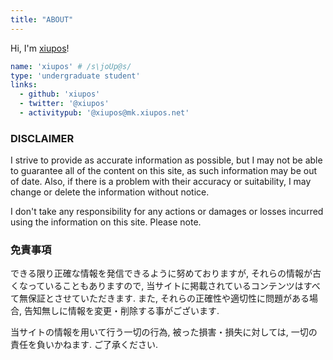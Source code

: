 ```yaml
---
title: "ABOUT"
---
```


Hi, I'm [xiupos](https://xiupos.net/)!

```yaml
name: 'xiupos' # /s\joUp@s/
type: 'undergraduate student'
links:
  - github: 'xiupos'
  - twitter: '@xiupos'
  - activitypub: '@xiupos@mk.xiupos.net'
```

### DISCLAIMER

I strive to provide as accurate information as possible, but I may not be able to guarantee all of the content on this site, as such information may be out of date.
Also, if there is a problem with their accuracy or suitability, I may change or delete the information without notice.

I don't take any responsibility for any actions or damages or losses incurred using the information on this site. Please note.

### 免責事項

できる限り正確な情報を発信できるように努めておりますが, それらの情報が古くなっていることもありますので, 当サイトに掲載されているコンテンツはすべて無保証とさせていただきます.
また, それらの正確性や適切性に問題がある場合, 告知無しに情報を変更・削除する事がございます.

当サイトの情報を用いて行う一切の行為, 被った損害・損失に対しては, 一切の責任を負いかねます. ご了承ください.

